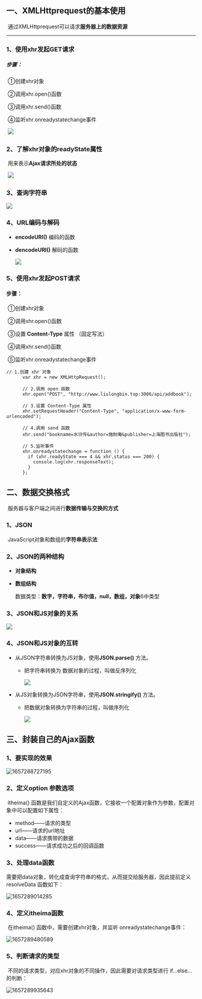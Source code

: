 ## 一、XMLHttprequest的基本使用

​	通过XMLHttprequest可以请求**服务器上的数据资源**

------

### 	1、使用xhr发起GET请求

##### 		步骤：

​		①创建xhr对象

​		②调用xhr.open()函数

​		③调用xhr.send()函数

​		④监听xhr.onreadystatechange事件

​	![](E:\笔记\Ajax\Ajax加强.assets\1657267915806.png)

### 	2、了解xhr对象的readyState属性

​		用来表示**Ajax请求所处的状态**

​	![](E:\笔记\Ajax\assets\1657267992230.png)

### 	3、查询字符串

![](E:\笔记\Ajax\assets\1657268356621.png)

### 	4、URL编码与解码

+ **encodeURI()** 编码的函数

+ **dencodeURI()** 解码的函数

  ![](E:\笔记\Ajax\assets\1657268872532.png)

### 5、使用xhr发起POST请求

#### 	步骤：

​	①创建xhr对象

​	②调用xhr.open()函数

​	③设置 **Content-Type** 属性 （固定写法） 

​	④调用xhr.send()函数

​	⑤监听xhr.onreadystatechange事件

```
// 1.创建 xhr 对象
      var xhr = new XMLHttpRequest();

      // 2.调用 open 函数
      xhr.open("POST", "http://www.liulongbin.top:3006/api/addbook");

      // 3.设置 Content-Type 属性
      xhr.setRequestHeader("Content-Type", "application/x-www-form-urlencoded");

      // 4.调用 send 函数
      xhr.send("bookname=水浒传&author=施耐庵&publisher=上海图书出版社");

      // 5.监听事件
      xhr.onreadystatechange = function () {
        if (xhr.readyState === 4 && xhr.status === 200) {
          console.log(xhr.responseText);
        }
      };
```

## 二、数据交换格式

​	服务器与客户端之间进行**数据传输与交换的方式**

### 1、JSON

​	JavaScript对象和数组的**字符串表示法**

### 2、JSON的两种结构

+ **对象结构**

+ **数组结构**

  数据类型：**数字，字符串，布尔值，null，数组，对象**6中类型

### 3、JSON和JS对象的关系

![](E:\笔记\Ajax\assets\1657277094986.png)

### 4、JSON和JS对象的互转

+ 从JSON字符串转换为JS对象，使用**JSON.parse()** 方法。

  + 把字符串转换为 数据对象的过程，叫做反序列化

    ![](E:\笔记\Ajax\assets\1657277259332.png)

+ 从JS对象转换为JSON字符串，使用**JSON.stringify()** 方法。

  + 把数据对象转换为字符串的过程，叫做序列化

    ![](E:\笔记\Ajax\assets\1657277323860.png)

## 三、封装自己的Ajax函数

### 1、要实现的效果

![1657288727195](E:\笔记\Ajax\assets\1657288727195.png)

### 2、定义option 参数选项

​	itheima() 函数是我们自定义的Ajax函数，它接收一个配置对象作为参数，配置对象中可以配置如下属性：

+ method——请求的类型
+ url——请求的url地址
+ data——请求携带的数据
+ success——请求成功之后的回调函数

### 3、处理data函数

​	需要把data对象，转化成查询字符串的格式，从而提交给服务器，因此提前定义 resolveData 函数如下：

![1657289014285](E:\笔记\Ajax\assets\1657289014285.png)

### 4、定义itheima函数

​	在itheima() 函数中，需要创建xhr对象，并监听 onreadystatechange事件：

![1657289480589](E:\笔记\Ajax\assets\1657289480589.png)

### 5、判断请求的类型

​	不同的请求类型，对应xhr对象的不同操作，因此需要对请求类型进行 if...else...的判断：

![1657289935643](E:\笔记\Ajax\assets\1657289935643.png)

​			